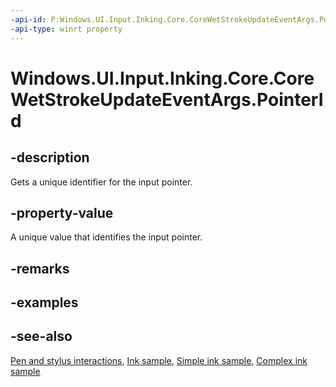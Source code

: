 ```yaml
---
-api-id: P:Windows.UI.Input.Inking.Core.CoreWetStrokeUpdateEventArgs.PointerId
-api-type: winrt property
---
```


<!-- Property syntax
public uint PointerId { get; }
-->

# Windows.UI.Input.Inking.Core.CoreWetStrokeUpdateEventArgs.PointerId

## -description
Gets a unique identifier for the input pointer.

## -property-value
A unique value that identifies the input pointer.

## -remarks

## -examples

## -see-also
[Pen and stylus interactions](https://docs.microsoft.com/windows/uwp/input-and-devices/pen-and-stylus-interactions), [Ink sample](https://github.com/Microsoft/Windows-universal-samples/tree/master/Samples/Ink), [Simple ink sample](https://go.microsoft.com/fwlink/p/?LinkID=620312), [Complex ink sample](https://go.microsoft.com/fwlink/p/?LinkID=620314)
